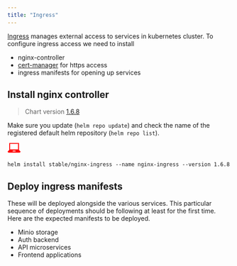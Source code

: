 ```yaml
---
title: "Ingress"
---
```


[Ingress](https://kubernetes.io/docs/concepts/services-networking/ingress/#what-is-ingress)
manages external access to services in kubernetes cluster. To configure ingress access we need to install

- nginx-controller
- [cert-manager](/certificate) for https access
- ingress manifests for opening up services

## Install nginx controller

> Chart version [1.6.8](https://hub.helm.sh/charts/stable/nginx-ingress/1.6.8)

Make sure you update (`helm repo update`) and check the name of
the registered default helm repository (`helm repo list`).

![](./userinput.png)

```shell
helm install stable/nginx-ingress --name nginx-ingress --version 1.6.8
```

## Deploy ingress manifests

These will be deployed alongside the various services. This particular sequence
of deployments should be following at least for the first time. Here are the
expected manifests to be deployed.

- Minio storage
- Auth backend
- API microservices
- Frontend applications
